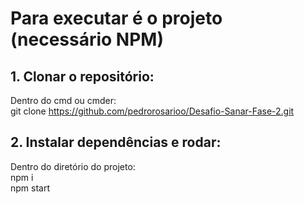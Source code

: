 
# Para executar é o projeto (necessário NPM)

## 1. Clonar o repositório:  
  
Dentro do cmd ou cmder:  
git clone https://github.com/pedrorosarioo/Desafio-Sanar-Fase-2.git  
  
## 2. Instalar dependências e rodar:  
  
Dentro do diretório do projeto:  
npm i  
npm start  

